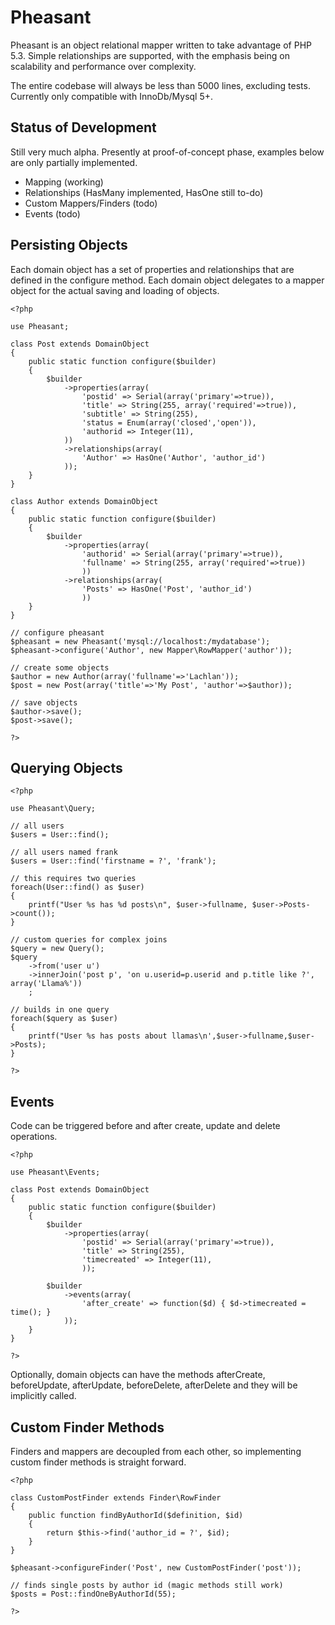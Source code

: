 
Pheasant
=======================================

Pheasant is an object relational mapper written to take advantage of PHP 5.3. Simple relationships
are supported, with the emphasis being on scalability and performance over complexity.

The entire codebase will always be less than 5000 lines, excluding tests. Currently only compatible with
InnoDb/Mysql 5+.

Status of Development
---------------------------------

Still very much alpha. Presently at proof-of-concept phase, examples below are only
partially implemented.

- Mapping (working)
- Relationships (HasMany implemented, HasOne still to-do)
- Custom Mappers/Finders (todo)
- Events (todo)

Persisting Objects
---------------------------------

Each domain object has a set of properties and relationships that are defined in the
configure method. Each domain object delegates to a mapper object for the actual saving
and loading of objects.

	<?php

	use Pheasant;

	class Post extends DomainObject
	{
		public static function configure($builder)
		{
			$builder
				->properties(array(
					'postid' => Serial(array('primary'=>true)),
					'title' => String(255, array('required'=>true)),
					'subtitle' => String(255),
					'status = Enum(array('closed','open')),
					'authorid => Integer(11),
				))
				->relationships(array(
					'Author' => HasOne('Author', 'author_id')
				));
		}
	}

	class Author extends DomainObject
	{
		public static function configure($builder)
		{
			$builder
				->properties(array(
					'authorid' => Serial(array('primary'=>true)),
					'fullname' => String(255, array('required'=>true))
					))
				->relationships(array(
					'Posts' => HasOne('Post', 'author_id')
					))
		}
	}

	// configure pheasant
	$pheasant = new Pheasant('mysql://localhost:/mydatabase');
	$pheasant->configure('Author', new Mapper\RowMapper('author'));

	// create some objects
	$author = new Author(array('fullname'=>'Lachlan'));
	$post = new Post(array('title'=>'My Post', 'author'=>$author));

	// save objects
	$author->save();
	$post->save();

	?>

Querying Objects
---------------------------------

	<?php

	use Pheasant\Query;

	// all users
	$users = User::find();

	// all users named frank
	$users = User::find('firstname = ?', 'frank');

	// this requires two queries
	foreach(User::find() as $user)
	{
		printf("User %s has %d posts\n", $user->fullname, $user->Posts->count());
	}

	// custom queries for complex joins
	$query = new Query();
	$query
		->from('user u')
		->innerJoin('post p', 'on u.userid=p.userid and p.title like ?', array('Llama%'))
		;

	// builds in one query
	foreach($query as $user)
	{
		printf("User %s has posts about llamas\n',$user->fullname,$user->Posts);
	}

	?>

Events
---------------------------------

Code can be triggered before and after create, update and delete operations.

	<?php

	use Pheasant\Events;

	class Post extends DomainObject
	{
		public static function configure($builder)
		{
			$builder
				->properties(array(
					'postid' => Serial(array('primary'=>true)),
					'title' => String(255),
					'timecreated' => Integer(11),
					));

			$builder
				->events(array(
					'after_create' => function($d) { $d->timecreated = time(); }
				));
		}
	}

	?>

Optionally, domain objects can have the methods afterCreate, beforeUpdate, afterUpdate,
beforeDelete, afterDelete and they will be implicitly called.

Custom Finder Methods
---------------------------------

Finders and mappers are decoupled from each other, so implementing custom finder methods
is straight forward.

	<?php

	class CustomPostFinder extends Finder\RowFinder
	{
		public function findByAuthorId($definition, $id)
		{
			return $this->find('author_id = ?', $id);
		}
	}

	$pheasant->configureFinder('Post', new CustomPostFinder('post'));

	// finds single posts by author id (magic methods still work)
	$posts = Post::findOneByAuthorId(55);

	?>
